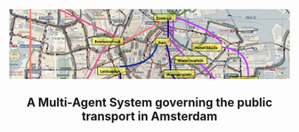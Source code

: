 <h2 align="center">
  <img src="banner.png"/>
  <br><br>
  A Multi-Agent System governing the public transport in Amsterdam
</h2>
